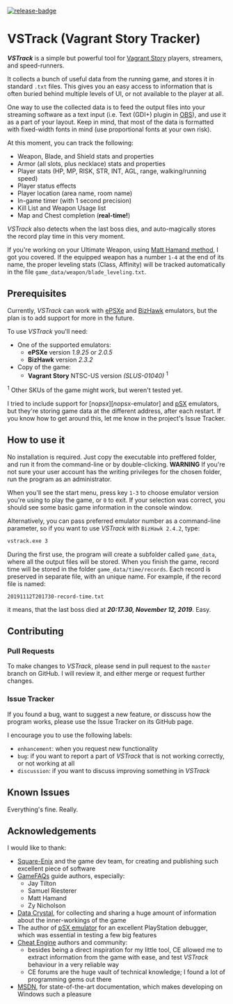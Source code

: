 [![release-badge]][latest-release]

[release-badge]: https://img.shields.io/github/v/release/Rosto75/vstrack?include_prereleases
[latest-release]: https://github.com/Rosto75/vstrack/releases/latest

# VSTrack (Vagrant Story Tracker)
[about-vstrack]: #about-vstrack

***VSTrack*** is a simple but powerful tool for [Vagrant Story][vagrant-game] players, streamers, and speed-runners. 


It collects a bunch of useful data from the running game, and stores it in standard `.txt` files. This gives you an easy access to information that is often buried behind multiple levels of UI, or not available to the player at all.

One way to use the collected data is to feed the output files into your streaming software as a text input (i.e. Text (GDI+) plugin in [OBS][obs]), and use it as a part of your layout. Keep in mind, that most of the data is formatted with fixed-width fonts in mind (use proportional fonts at your own risk).

At this moment, you can track the following:
* Weapon, Blade, and Shield stats and properties
* Armor (all slots, plus necklace) stats and properties
* Player stats (HP, MP, RISK, STR, INT, AGL, range, walking/running speed)
* Player status effects
* Player location (area name, room name)
* In-game timer (with 1 second precision)
* Kill List and Weapon Usage list
* Map and Chest completion (**real-time!**)

*VSTrack* also detects when the last boss dies, and auto-magically stores the record play time in this very moment.

If you're working on your Ultimate Weapon, using  [Matt Hamand method][ultimate-weapon-guide], I got you covered. If the equipped weapon has a number `1-4` at the end of its name, the proper leveling stats (Class, Affinity) will be tracked automatically in the file `game_data/weapon/blade_leveling.txt`.


## Prerequisites
[prerequisites]: #prerequisites

Currently, *VSTrack* can work with [ePSXe][epsxe-emulator] and [BizHawk][bizhawk-emulator] emulators, but the plan is to add support for more in the future.

To use *VSTrack* you'll need:
* One of the supported emulators:
	* **ePSXe** version *1.9.25* or *2.0.5*
	* **BizHawk** version *2.3.2*
* Copy of the game:
	* **Vagrant Story** NTSC-US version *(SLUS-01040)* <sup>1</sup>

<sup>1</sup> Other SKUs of the game might work, but weren't tested yet.

I tried to include support for [no$psx][no$psx-emulator] and [pSX][pSX-emulator] emulators, but they're storing game data at the different address, after each restart. If you know how to get around this, let me know in the project's Issue Tracker.

## How to use it
[usage]: #usage

No installation is required. Just copy the executable into preffered folder, and run it from the command-line or by double-clicking. **WARNING** If you're not sure your user account has the writing privileges for the chosen folder, run the program as an administrator. 

When you'll see the start menu, press key `1-3` to choose emulator version you're using to play the game,  or `0` to exit. If your selection was correct, you should see some basic game information in the console window.

Alternatively, you can pass preferred emulator number as a command-line parameter, so if you want to use *VSTrack* with `BizHawk 2.4.2`, type:
```bash
vstrack.exe 3
```

During the first use, the program will create a subfolder called `game_data`, where all the output files will be stored. When you finish the game, record time will be stored in the folder `game_data/time/records`. Each record is preserved in separate file, with an unique name. For example, if the record file is named:
```
20191112T201730-record-time.txt
```
it means, that the last boss died at ***20:17.30, November 12, 2019***. Easy.


## Contributing
[contributing]: #contributing

### Pull Requests
[pull-requests]: #pull-requests

To make changes to *VSTrack*, please send in pull request to the `master` branch on GitHub. I will review it, and either merge or request further changes.

### Issue Tracker
[issue-tracker]: #issue-tracker

If you found a bug, want to suggest a new feature, or disscuss how the program works, please use the Issue Tracker on its GitHub page.

I encourage you to use the following labels:
* `enhancement`: when you request new functionality
* `bug`: if you want to report a part of *VSTrack* that is not working correctly, or not working at all
* `discussion`: if you want to discuss improving something in *VSTrack* 


## Known Issues
[known-issues]: #known-issues

Everything's fine. Really.


## Acknowledgements
[acknowledgements]: #acknowledgements

I would like to thank:
* [Square-Enix][square-enix] and the game dev team, for creating and publishing such excellent piece of software
* [GameFAQs][game-faqs] guide authors, especially:
  * Jay Tilton
  * Samuel Riesterer
  * Matt Hamand
  * Zy Nicholson
* [Data Crystal][data-crystal], for collecting and sharing a huge amount of information about the inner-workings of the game
* The author of [pSX emulator][pSX-emulator] for an excellent PlayStation debugger, which was essential in testing a few big features 
* [Cheat Engine][cheat-engine] authors and community:
  * besides being a direct inspiration for my little tool, CE allowed me to extract information from the game with ease, and test *VSTrack* behaviour in a very reliable way 
  * CE forums are the huge vault of technical knowledge; I found a lot of programming gems out there
* [MSDN][msdn], for state-of-the-art documentation, which makes developing on Windows such a pleasure


[vagrant-game]: https://en.wikipedia.org/wiki/Vagrant_Story
[obs]: https://obsproject.com
[epsxe-emulator]: https://www.epsxe.com
[no$psx-emulator]: https://problemkaputt.de/psx.htm
[bizhawk-emulator]: http://tasvideos.org/BizHawk.html
[pSX-emulator]: http://psxemulator.proboards.com
[data-crystal]: http://datacrystal.romhacking.net/wiki/Vagrant_Story
[game-faqs]: https://gamefaqs.gamespot.com/ps/914326-vagrant-story/faqs 
[ultimate-weapon-guide]:  https://gamefaqs.gamespot.com/ps/914326-vagrant-story/faqs/8646
[square-enix]: https://www.jp.square-enix.com/game/detail/vagrantstory/
[cheat-engine]: https://www.cheatengine.org
[msdn]: https://msdn.microsoft.com/en-us/